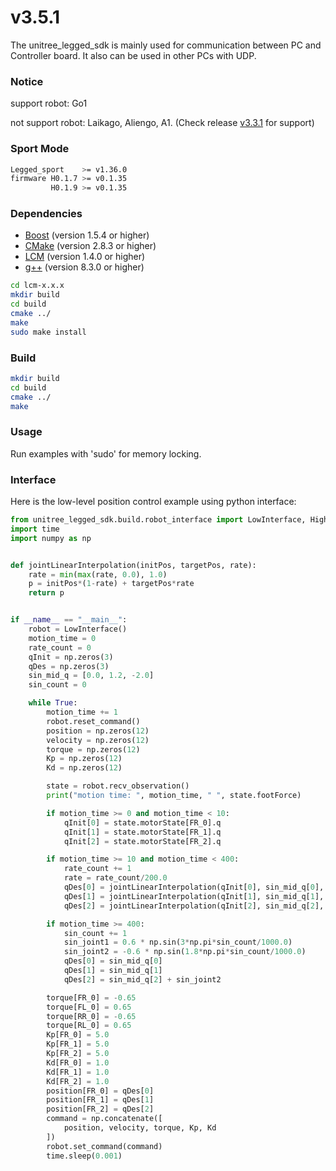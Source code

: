 # v3.5.1
The unitree_legged_sdk is mainly used for communication between PC and Controller board.
It also can be used in other PCs with UDP.

### Notice
support robot: Go1

not support robot: Laikago, Aliengo, A1. (Check release [v3.3.1](https://github.com/unitreerobotics/unitree_legged_sdk/releases/tag/v3.3.1) for support)

### Sport Mode
```bash
Legged_sport    >= v1.36.0
firmware H0.1.7 >= v0.1.35
         H0.1.9 >= v0.1.35
```

### Dependencies
* [Boost](http://www.boost.org) (version 1.5.4 or higher)
* [CMake](http://www.cmake.org) (version 2.8.3 or higher)
* [LCM](https://lcm-proj.github.io) (version 1.4.0 or higher)
* [g++](https://gcc.gnu.org/) (version 8.3.0 or higher)
```bash
cd lcm-x.x.x
mkdir build
cd build
cmake ../
make
sudo make install
```

### Build
```bash
mkdir build
cd build
cmake ../
make
```

### Usage
Run examples with 'sudo' for memory locking.

### Interface
Here is the low-level position control example using python interface:

```python 
from unitree_legged_sdk.build.robot_interface import LowInterface, HighInterface
import time
import numpy as np


def jointLinearInterpolation(initPos, targetPos, rate):
    rate = min(max(rate, 0.0), 1.0)
    p = initPos*(1-rate) + targetPos*rate
    return p


if __name__ == "__main__":
    robot = LowInterface()
    motion_time = 0
    rate_count = 0
    qInit = np.zeros(3)
    qDes = np.zeros(3)
    sin_mid_q = [0.0, 1.2, -2.0]
    sin_count = 0

    while True:
        motion_time += 1
        robot.reset_command()
        position = np.zeros(12)
        velocity = np.zeros(12)
        torque = np.zeros(12)
        Kp = np.zeros(12)
        Kd = np.zeros(12)

        state = robot.recv_observation()
        print("motion time: ", motion_time, " ", state.footForce)

        if motion_time >= 0 and motion_time < 10:
            qInit[0] = state.motorState[FR_0].q
            qInit[1] = state.motorState[FR_1].q
            qInit[2] = state.motorState[FR_2].q

        if motion_time >= 10 and motion_time < 400:
            rate_count += 1
            rate = rate_count/200.0
            qDes[0] = jointLinearInterpolation(qInit[0], sin_mid_q[0], rate)
            qDes[1] = jointLinearInterpolation(qInit[1], sin_mid_q[1], rate)
            qDes[2] = jointLinearInterpolation(qInit[2], sin_mid_q[2], rate)

        if motion_time >= 400:
            sin_count += 1
            sin_joint1 = 0.6 * np.sin(3*np.pi*sin_count/1000.0)
            sin_joint2 = -0.6 * np.sin(1.8*np.pi*sin_count/1000.0)
            qDes[0] = sin_mid_q[0]
            qDes[1] = sin_mid_q[1]
            qDes[2] = sin_mid_q[2] + sin_joint2

        torque[FR_0] = -0.65
        torque[FL_0] = 0.65
        torque[RR_0] = -0.65
        torque[RL_0] = 0.65
        Kp[FR_0] = 5.0
        Kp[FR_1] = 5.0
        Kp[FR_2] = 5.0      
        Kd[FR_0] = 1.0
        Kd[FR_1] = 1.0
        Kd[FR_2] = 1.0
        position[FR_0] = qDes[0]
        position[FR_1] = qDes[1]
        position[FR_2] = qDes[2]
        command = np.concatenate([
            position, velocity, torque, Kp, Kd
        ])
        robot.set_command(command)
        time.sleep(0.001)
```